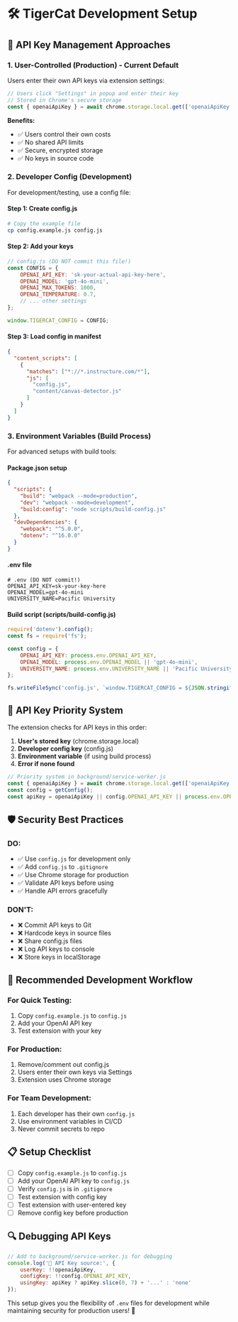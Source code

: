 # 🛠️ TigerCat Development Setup

## 🔑 API Key Management Approaches

### **1. User-Controlled (Production) - Current Default**
Users enter their own API keys via extension settings:
```javascript
// Users click "Settings" in popup and enter their key
// Stored in Chrome's secure storage
const { openaiApiKey } = await chrome.storage.local.get(['openaiApiKey']);
```

**Benefits:**
- ✅ Users control their own costs
- ✅ No shared API limits
- ✅ Secure, encrypted storage
- ✅ No keys in source code

### **2. Developer Config (Development)**
For development/testing, use a config file:

#### **Step 1: Create config.js**
```bash
# Copy the example file
cp config.example.js config.js
```

#### **Step 2: Add your keys**
```javascript
// config.js (DO NOT commit this file!)
const CONFIG = {
    OPENAI_API_KEY: 'sk-your-actual-api-key-here',
    OPENAI_MODEL: 'gpt-4o-mini',
    OPENAI_MAX_TOKENS: 1000,
    OPENAI_TEMPERATURE: 0.7,
    // ... other settings
};

window.TIGERCAT_CONFIG = CONFIG;
```

#### **Step 3: Load config in manifest**
```json
{
  "content_scripts": [
    {
      "matches": ["*://*.instructure.com/*"],
      "js": [
        "config.js",
        "content/canvas-detector.js"
      ]
    }
  ]
}
```

### **3. Environment Variables (Build Process)**
For advanced setups with build tools:

#### **Package.json setup**
```json
{
  "scripts": {
    "build": "webpack --mode=production",
    "dev": "webpack --mode=development",
    "build:config": "node scripts/build-config.js"
  },
  "devDependencies": {
    "webpack": "^5.0.0",
    "dotenv": "^16.0.0"
  }
}
```

#### **.env file**
```env
# .env (DO NOT commit!)
OPENAI_API_KEY=sk-your-key-here
OPENAI_MODEL=gpt-4o-mini
UNIVERSITY_NAME=Pacific University
```

#### **Build script (scripts/build-config.js)**
```javascript
require('dotenv').config();
const fs = require('fs');

const config = {
    OPENAI_API_KEY: process.env.OPENAI_API_KEY,
    OPENAI_MODEL: process.env.OPENAI_MODEL || 'gpt-4o-mini',
    UNIVERSITY_NAME: process.env.UNIVERSITY_NAME || 'Pacific University'
};

fs.writeFileSync('config.js', `window.TIGERCAT_CONFIG = ${JSON.stringify(config, null, 2)};`);
```

## 🔄 API Key Priority System

The extension checks for API keys in this order:

1. **User's stored key** (chrome.storage.local)
2. **Developer config key** (config.js)
3. **Environment variable** (if using build process)
4. **Error if none found**

```javascript
// Priority system in background/service-worker.js
const { openaiApiKey } = await chrome.storage.local.get(['openaiApiKey']);
const config = getConfig();
const apiKey = openaiApiKey || config.OPENAI_API_KEY || process.env.OPENAI_API_KEY;
```

## 🛡️ Security Best Practices

### **DO:**
- ✅ Use `config.js` for development only
- ✅ Add `config.js` to `.gitignore`
- ✅ Use Chrome storage for production
- ✅ Validate API keys before using
- ✅ Handle API errors gracefully

### **DON'T:**
- ❌ Commit API keys to Git
- ❌ Hardcode keys in source files
- ❌ Share config.js files
- ❌ Log API keys to console
- ❌ Store keys in localStorage

## 🎯 Recommended Development Workflow

### **For Quick Testing:**
1. Copy `config.example.js` to `config.js`
2. Add your OpenAI API key
3. Test extension with your key

### **For Production:**
1. Remove/comment out config.js
2. Users enter their own keys via Settings
3. Extension uses Chrome storage

### **For Team Development:**
1. Each developer has their own `config.js`
2. Use environment variables in CI/CD
3. Never commit secrets to repo

## 📋 Setup Checklist

- [ ] Copy `config.example.js` to `config.js`
- [ ] Add your OpenAI API key to `config.js`
- [ ] Verify `config.js` is in `.gitignore`
- [ ] Test extension with config key
- [ ] Test extension with user-entered key
- [ ] Remove config key before production

## 🔍 Debugging API Keys

```javascript
// Add to background/service-worker.js for debugging
console.log('🔑 API Key source:', {
    userKey: !!openaiApiKey,
    configKey: !!config.OPENAI_API_KEY,
    usingKey: apiKey ? apiKey.slice(0, 7) + '...' : 'none'
});
```

This setup gives you the flexibility of `.env` files for development while maintaining security for production users! 🔐
